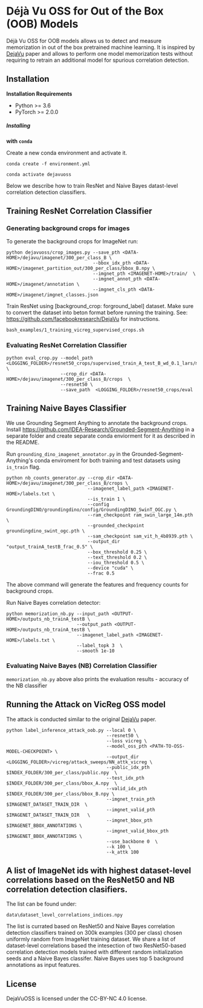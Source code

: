# Déjà Vu OSS for Out of the Box (OOB) Models

Déjà Vu OSS for OOB models allows us to detect and measure memorization in out of the box pretrained machine learning.
It is inspired by [DejaVu](https://github.com/facebookresearch/DejaVu) paper and allows to perform one model memorization tests without requiring to retrain an additional model for spurious correlation detection.

## Installation

**Installation Requirements**
- Python >= 3.6
- PyTorch >= 2.0.0

##### Installing 

**with `conda`**

Create a new conda environment and activate it.

```
conda create -f environment.yml

conda activate dejavuoss

```

Below we describe how to train ResNet and Naive Bayes datast-level correlation detection classifiers.

## Training ResNet Correlation Classifier
### Generating background crops for images
To generate the background crops for ImageNet run:
```
python dejavuoss/crop_images.py --save_pth <DATA-HOME>/dejavu/imagenet/300_per_class_B \
                                --bbox_idx_pth <DATA-HOME>/imagenet_partition_out/300_per_class/bbox_B.npy \
                                --imgnet_pth <IMAGENET-HOME>/train/  \
                                --imgnet_annot_pth <DATA-HOME>/imagenet/annotation \
                                --imgnet_cls_pth <DATA-HOME>/imagenet/imgnet_classes.json
```

Train ResNet using [background_crop: forground_label] dataset. Make sure to convert the dataset into beton format before running the training.
See: https://github.com/facebookresearch/DejaVu for instructions.
```
bash_examples/1_training_vicreg_supervised_crops.sh
```

### Evaluating ResNet Correlation Classifier

```
python eval_crop.py --model_path <LOGGING_FOLDER>/resnet50_crops/supervised_train_A_test_B_wd_0.1_lars/model_ep75.pth \
                    --crop_dir <DATA-HOME>/dejavu/imagenet/300_per_class_B/crops  \
                    --resnet50 \
                    --save_path  <LOGGING_FOLDER>/resnet50_crops/eval                          

```

## Training Naive Bayes Classifier
We use Grounding Segment Anything to annotate the background crops. Install https://github.com/IDEA-Research/Grounded-Segment-Anything in a separate folder and create separate conda enviorment for it as described in the README. 

Run `grounding_dino_imagenet_annotator.py` in the Grounded-Segment-Anything's conda enviroment for both training and test datasets using `is_train` flag.
```
python nb_counts_generator.py --crop_dir <DATA-HOME>/dejavu/imagenet/300_per_class_B/crops \
                              --imagenet_label_path <IMAGENET-HOME>/labels.txt \
                              --is_train 1 \
                              --config GroundingDINO/groundingdino/config/GroundingDINO_SwinT_OGC.py \
                              --ram_checkpoint ram_swin_large_14m.pth \
                              --grounded_checkpoint groundingdino_swint_ogc.pth \
                              --sam_checkpoint sam_vit_h_4b8939.pth \
                              --output_dir "output_trainA_testB_frac_0.5" \
                              --box_threshold 0.25 \
                              --text_threshold 0.2 \
                              --iou_threshold 0.5 \
                              --device "cuda" \
                              --frac 0.5

```
The above command will generate the features and frequency counts for background crops.

Run Naive Bayes correlation detector:

```
python memorization_nb.py --input_path <OUTPUT-HOME>/outputs_nb_trainA_testB \
					      --output_path <OUTPUT-HOME>/outputs_nb_trainA_testB \
  						  --imagenet_label_path <IMAGENET-HOME>/labels.txt \
						  --label_topk 3  \
 						  --smooth 1e-10 
```

### Evaluating Naive Bayes (NB) Correlation Classifier
`memorization_nb.py` above also prints the evaluation results - accuracy of the NB classifier


## Running the Attack on VicReg OSS model

The attack is conducted similar to the original [DejaVu](https://github.com/facebookresearch/DejaVu) paper.
```
python label_inference_attack_oob.py --local 0 \
                                     --resnet50 \
                                     --loss vicreg \
                                     --model_oss_pth <PATH-TO-OSS-MODEL-CHECKPOINT> \
                                     --output_dir <LOGGING_FOLDER>/vicreg/attack_sweeps/NN_attk_vicreg \
                                     --public_idx_pth $INDEX_FOLDER/300_per_class/public.npy  \
                                     --test_idx_pth $INDEX_FOLDER/300_per_class/bbox_A.npy  \
                                     --valid_idx_pth $INDEX_FOLDER/300_per_class/bbox_B.npy \
                                     --imgnet_train_pth $IMAGENET_DATASET_TRAIN_DIR  \
                                     --imgnet_valid_pth $IMAGENET_DATASET_TRAIN_DIR   \
                                     --imgnet_bbox_pth  $IMAGENET_BBOX_ANNOTATIONS \
                                     --imgnet_valid_bbox_pth  $IMAGENET_BBOX_ANNOTATIONS \
                                     --use_backbone 0  \
                                     --k 100 \
                                     --k_attk 100 
```
## A list of ImageNet ids with highest dataset-level correlations based on the ResNet50 and NB correlation detection clasifiers.
The list can be found under:
```
data\dataset_level_correlations_indices.npy
```
The list is currated based on ResNet50 and Naive Bayes correlation detection classifiers trained on 300k examples (300 per class) chosen uniformly random from ImageNet training dataset.
We share a list of dataset-level correlations based the intesection of two ResNet50-based correlation detection models trained with different random initialization seeds and a Naive Bayes classifer. Naive Bayes uses top 5 background annotations as input features.


## License

DejaVuOSS is licensed under the CC-BY-NC 4.0 license.